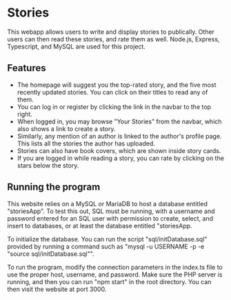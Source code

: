# Stories
This webapp allows users to write and display stories to publically. Other users can then read these stories, and rate them as well. Node.js, Express, Typescript, and MySQL are used for this project.

## Features
- The homepage will suggest you the top-rated story, and the five most recently updated stories. You can click on their titles to read any of them.
- You can log in or register by clicking the link in the navbar to the top right.
- When logged in, you may browse "Your Stories" from the navbar, which also shows a link to create a story.
- Similarly, any mention of an author is linked to the author's profile page. This lists all the stories the author has uploaded.
- Stories can also have book covers, which are shown inside story cards.
- If you are logged in while reading a story, you can rate by clicking on the stars below the story.

## Running the program
This website relies on a MySQL or MariaDB to host a database entitled "storiesApp". To test this out, SQL must be running, with a username and password entered for an SQL user with permission to create, select, and insert to databases, or at least the database entitled "storiesApp.

To initialize the database. You can run the script "sql/initDatabase.sql" provided by running a command such as "mysql -u USERNAME -p -e "source sql/initDatabase.sql"".

To run the program, modify the connection parameters in the index.ts file to use the proper host, username, and password. Make sure the PHP server is running, and then you can run "npm start" in the root directory. You can then visit the website at port 3000.